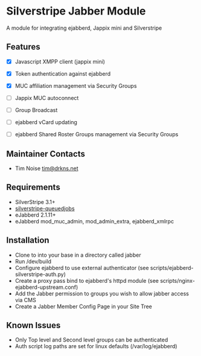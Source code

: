 # Silverstripe Jabber Module

A module for integrating ejabberd, Jappix mini and Silverstripe

## Features
- [x] Javascript XMPP client (jappix mini)
- [x] Token authentication against ejabberd
- [x] MUC affiliation management via Security Groups
- [ ] Jappix MUC autoconnect
- [ ] Group Broadcast
- [ ] ejabberd vCard updating
- [ ] ejabberd Shared Roster Groups management via Security Groups


## Maintainer Contacts

* Tim Noise <tim@drkns.net>

## Requirements

* SilverStripe 3.1+
* [silverstripe-queuedjobs](https://github.com/nyeholt/silverstripe-queuedjobs)
* eJabberd 2.1.11+
* eJabberd mod_muc_admin, mod_admin_extra, ejabberd_xmlrpc

## Installation

* Clone to into your base in a directory called jabber
* Run /dev/build
* Configure ejabberd to use external authenticator (see scripts/ejabberd-silverstripe-auth.py)
* Create a proxy pass bind to ejabberd's httpd module (see scripts/nginx-ejabberd-upstream.conf)
* Add the Jabber permission to groups you wish to allow jabber access via CMS
* Create a Jabber Member Config Page in your Site Tree

## Known Issues
* Only Top level and Second level groups can be authenticated
* Auth script log paths are set for linux defaults (/var/log/ejabberd)
